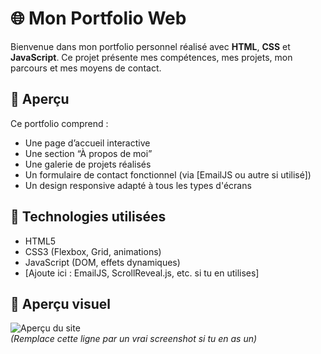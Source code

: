 # 🌐 Mon Portfolio Web

Bienvenue dans mon portfolio personnel réalisé avec **HTML**, **CSS** et **JavaScript**. Ce projet présente mes compétences, mes projets, mon parcours et mes moyens de contact.

## 🚀 Aperçu

Ce portfolio comprend :

- Une page d’accueil interactive
- Une section “À propos de moi”
- Une galerie de projets réalisés
- Un formulaire de contact fonctionnel (via [EmailJS ou autre si utilisé])
- Un design responsive adapté à tous les types d'écrans

## 🔧 Technologies utilisées

- HTML5
- CSS3 (Flexbox, Grid, animations)
- JavaScript (DOM, effets dynamiques)
- [Ajoute ici : EmailJS, ScrollReveal.js, etc. si tu en utilises]

## 📸 Aperçu visuel

![Aperçu du site](./assets/screenshot.png)  
_(Remplace cette ligne par un vrai screenshot si tu en as un)_
